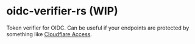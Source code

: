 # oidc-verifier-rs (WIP)

Token verifier for OIDC. Can be useful if your endpoints are protected by something like [Cloudflare Access](https://www.cloudflare.com/teams/access/).
